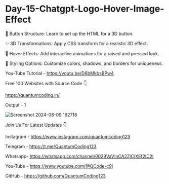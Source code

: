 # Day-15-Chatgpt-Logo-Hover-Image-Effect

🔧 Button Structure: Learn to set up the HTML for a 3D button.

✨ 3D Transformations: Apply CSS transform for a realistic 3D effect.

🎨 Hover Effects: Add interactive animations for a raised and pressed look.

🌈 Styling Options: Customize colors, shadows, and borders for uniqueness.

You-Tube Tutorial - https://youtu.be/D6bMkbsBPw4

Free 100 Websites with Source Code 👇

https://quantumcoding.in/

Output - 1

![Screenshot 2024-08-09 192718](https://github.com/user-attachments/assets/75cd130f-e524-48a9-be93-ccff3cbaaf48)

Join Us For Latest Updates 👇

Instagram - https://www.instagram.com/quantumcoding123

Telegram - https://t.me/QuantumCoding123

Whatsapp- https://whatsapp.com/channel/0029VaVInCA2ZjCjXEf2IC2I

You-Tube - https://www.youtube.com/@QCode-c9j

GitHub - https://github.com/QuantumCoding123
